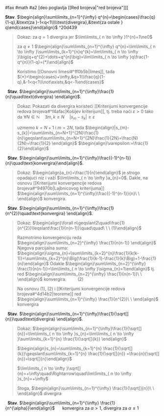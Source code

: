 
#fax #math #a2 [deo poglavlja [[Red brojeva|"red brojeva"]]]
$\:$

**Stav**. $\begin{align}\sum\limits_{n=1}^{\infty} q^{n}=\begin{cases}\frac{q}{1-q},&\text{za }-1<q<1\\\\\text{divergira},&\text{za ostale } q\end{cases}\end{align}$ ^20d439

> Dokaz:
> za $q=1$ divergira jer $\lim\limits_{ n \to \infty }1^{n}=1\ne0$
> 
> za $q\ne1$
> $\begin{align}\sum\limits_{n=1}^{\infty} q^{n}=\lim\limits_{ n \to \infty }\sum\limits_{k=1}^{n}q^{k}=\lim\limits_{ n \to \infty }\big(q+q^{2}+\dots+q^{n}\big)=\lim\limits_{ n \to \infty }q\frac{1-q^{n}}{1-q}=(*)\end{align}$
> 
> Koristimo [[Osnovni limesi#^ff0b5b|limes]], tada $(*)=\begin{cases}+\infty,&q>1\\\frac{q}{1-q},&-1<q<1\\\not\exists,&q<-1\end{cases}$

$\:$
**Stav**. $\begin{align}\sum\limits_{n=1}^{\infty}\frac{1}{n}\quad\text{divergira} \end{align}$.
> Dokaz:
> Pokazati da divergira koristeći [[Kriterijumi konvergencije redova brojeva#^f4afac|Košijev kriterijum]],
> tj. treba naći $\varepsilon>0$ tako da $\forall N\in\mathbb{N}\quad\exists m,\,k\geqslant N\quad|s_{m}-s_{k}|\geqslant\varepsilon$
>
> uzmemo $k = N+1$ i $m=2N$, tada
> $\begin{align}|s_{m}-s_{k}|=\sum\limits_{n=N+1}^{2N}\frac{1}{n}\geqslant\sum\limits_{n=N+1}^{2N}\frac{1}{2N}=\frac{N}{2N}=\frac{1}{2} \end{align}$
> $\begin{align}\varepsilon:=\frac{1}{2}\end{align}$

$\:$
**Stav**. $\begin{align}\sum\limits_{n=1}^{\infty}\frac{(-1)^{n-1}}{n}\quad\text{konvergira}\end{align}$.
> Dokaz:
> $\begin{align}a_{n}=\frac{1}{n}\end{align}$ je strogo opadajući niz i važi $\lim\limits_{ n \to \infty }a_{n}=0$. 
> Dakle, na osnovu [[Kriterijumi konvergencije redova brojeva#^94970b|Lajbnicovog kriterijuma]] $\begin{align}\sum\limits_{n=1}^{\infty}\frac{(-1)^{n-1}}{n}\ \ \end{align}$ konvergira.

$\:$
**Stav**. $\begin{align}\sum\limits_{n=1}^{\infty}\frac{1}{n^{2}}\quad\text{konvergira} \end{align}$.
> Dokaz: $\begin{align}\forall n\geqslant2\quad\frac{1}{n^{2}}\leqslant\frac{1}{n(n-1)}\quad\quad\ \ \ (1)\end{align}$
> 
> Razmotrimo konvergenciju reda $\begin{align}\sum\limits_{n=2}^{\infty} \frac{1}{n(n-1)} \end{align}$
> Njegova parcijalna suma: $\begin{align}\sigma_{n}=\sum\limits_{k=2}^{n}\frac{1}{k(k-1)}=\sum\limits_{k=2}^{n}\Big(\frac{1}{k-1}-\frac{1}{k}\Big)=1-\frac{1}{n}\end{align}$
> Odakle $\begin{align}\sum\limits_{n=2}^{\infty} \frac{1}{n(n-1)}=\lim\limits_{ n \to \infty }\sigma_{n}=1\end{align}$ 
> tj. red $\begin{align}\sum\limits_{n=2}^{\infty} \frac{1}{n(n-1)}\ \ \end{align}$ konvergira. $\quad\quad(2)$
> 
> Na osnovu $(1)$, $(2)$ i [[Kriterijumi konvergencije redova brojeva#^4d14b2|teoreme]] red $\begin{align}\sum\limits_{n=1}^{\infty} \frac{1}{n^{2}}\ \ \end{align}$ konvergira  

$\:$
**Stav**. $\begin{align}\sum\limits_{n=1}^{\infty}\frac{1}{\sqrt[]{n}}\quad\text{divergira} \end{align}$.
> Dokaz: 
$\begin{align}\sum\limits_{n=1}^{\infty}\frac{1}{\sqrt[]{n}}=\lim\limits_{ n \to \infty }s_{n}=\lim\limits_{ n \to \infty }\sum\limits_{k=1}^{n} \frac{1}{\sqrt[]{k}} \end{align}$
>
>$\begin{align}s_{n}=\sum\limits_{k=1}^{n} \frac{1}{\sqrt[]{k}}\geqslant\sum\limits_{k=1}^{n} \frac{1}{\sqrt[]{n}} =\frac{n}{\sqrt[]{n}}=\sqrt[]{n}\end{align}$
>
>$\lim\limits_{ n \to \infty }\sqrt[]{n}=+\infty\quad\Rightarrow\quad\lim\limits_{ n \to \infty }s_{n}=+\infty$
>
>Stoga, $\begin{align}\sum\limits_{n=1}^{\infty} \frac{1}{\sqrt[]{n}}\ \ \end{align}$ divergira

$\:$
**Stav**. $\begin{align}\sum\limits_{n=1}^{\infty} \frac{1}{n^{\alpha}}\end{align}$ $\quad$ konvergira za $\alpha>1$, divergira za $\alpha\leqslant1$
